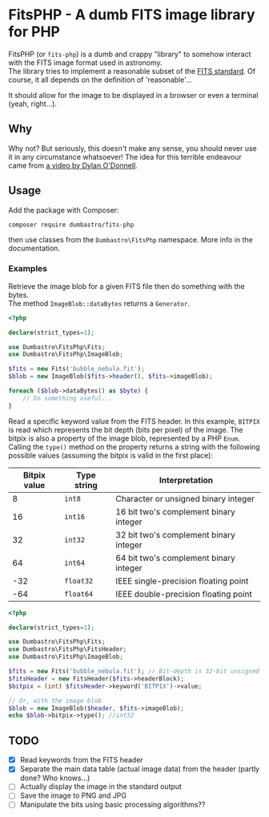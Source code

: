 # FitsPHP - A dumb FITS image library for PHP

FitsPHP (or `fits-php`) is a dumb and crappy "library" to somehow interact with the FITS image format used in astronomy.  
The library tries to implement a reasonable subset of the [FITS standard](https://fits.gsfc.nasa.gov/fits_standard.html). Of course, it all depends on the definition of 'reasonable'...

It should allow for the image to be displayed in a browser or even a terminal (yeah, right...).

## Why

Why not? But seriously, this doesn't make any sense, you should never use it in any circumstance whatsoever! The idea for this terrible endeavour came from [a video by Dylan O'Donnell](https://youtube.com).

## Usage

Add the package with Composer:

```
composer require dumbastro/fits-php
```

then use classes from the `Dumbastro\FitsPhp` namespace. More info in the documentation.

### Examples

Retrieve the image blob for a given FITS file then do something with the bytes.  
The method `ImageBlob::dataBytes` returns a `Generator`.

```php
<?php

declare(strict_types=1);

use Dumbastro\FitsPhp\Fits;
use Dumbastro\FitsPhp\ImageBlob;

$fits = new Fits('bubble_nebula.fit');
$blob = new ImageBlob($fits->header(), $fits->imageBlob);

foreach ($blob->dataBytes() as $byte) {
    // Do something useful...
}
```

Read a specific keyword value from the FITS header. In this example, `BITPIX` is read which represents the bit depth (bits per pixel) of the image. The bitpix is also a property of the image blob, represented by a PHP `Enum`. Calling the `type()` method on the property returns a string with the following possible values (assuming the bitpix is valid in the first place):

|Bitpix value|Type string|Interpretation|
-------------|-----------|--------------|
|    8      | `int8`  |Character or unsigned binary integer|
|   16      | `int16` |16 bit two's complement binary integer|
|   32      | `int32` |32 bit two's complement binary integer|
|   64      | `int64` |64 bit two's complement binary integer|
|   -32     |`float32`|IEEE single-precision floating point|
|   -64     |`float64`|IEEE double-precision floating point|

```php
<?php

declare(strict_types=1);

use Dumbastro\FitsPhp\Fits;
use Dumbastro\FitsPhp\FitsHeader;
use Dumbastro\FitsPhp\ImageBlob;

$fits = new Fits('bubble_nebula.fit'); // Bit-depth is 32-bit unsigned (for example)
$fitsHeader = new FitsHeader($fits->headerBlock);
$bitpix = (int) $fitsHeader->keyword('BITPIX')->value;

// Or, with the image blob
$blob = new ImageBlob($header, $fits->imageBlob);
echo $blob->bitpix->type(); //int32

```

## TODO

- [x] Read keywords from the FITS header
- [x] Separate the main data table (actual image data) from the header (partly done? Who knows...)
- [ ]  Actually display the image in the standard output
- [ ]  Save the image to PNG and JPG
- [ ]  Manipulate the bits using basic processing algorithms??
